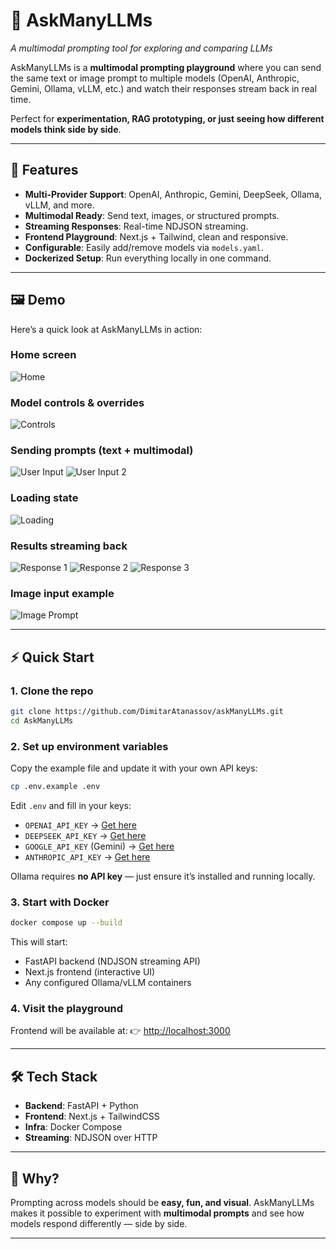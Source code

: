 # 🎤 AskManyLLMs

*A multimodal prompting tool for exploring and comparing LLMs*

AskManyLLMs is a **multimodal prompting playground** where you can send the same text or image prompt to multiple models (OpenAI, Anthropic, Gemini, Ollama, vLLM, etc.) and watch their responses stream back in real time.

Perfect for **experimentation, RAG prototyping, or just seeing how different models think side by side**.

---

## 🚀 Features

* **Multi-Provider Support**: OpenAI, Anthropic, Gemini, DeepSeek, Ollama, vLLM, and more.
* **Multimodal Ready**: Send text, images, or structured prompts.
* **Streaming Responses**: Real-time NDJSON streaming.
* **Frontend Playground**: Next.js + Tailwind, clean and responsive.
* **Configurable**: Easily add/remove models via `models.yaml`.
* **Dockerized Setup**: Run everything locally in one command.

---

## 🖼 Demo

Here’s a quick look at AskManyLLMs in action:

### Home screen
![Home](./screenshots/home.png)

### Model controls & overrides
![Controls](./screenshots/controls.png)

### Sending prompts (text + multimodal)
![User Input](./screenshots/user_in.png)
![User Input 2](./screenshots/user_in2.png)

### Loading state
![Loading](./screenshots/loading.png)

### Results streaming back
![Response 1](./screenshots/res1.png)
![Response 2](./screenshots/res2.png)
![Response 3](./screenshots/res3.png)

### Image input example
![Image Prompt](./screenshots/image.png)

---

## ⚡ Quick Start

### 1. Clone the repo

```bash
git clone https://github.com/DimitarAtanassov/askManyLLMs.git
cd AskManyLLMs
```

### 2. Set up environment variables

Copy the example file and update it with your own API keys:

```bash
cp .env.example .env
```

Edit `.env` and fill in your keys:

* `OPENAI_API_KEY` → [Get here](https://platform.openai.com/)
* `DEEPSEEK_API_KEY` → [Get here](https://platform.deepseek.com/)
* `GOOGLE_API_KEY` (Gemini) → [Get here](https://aistudio.google.com/app/apikey)
* `ANTHROPIC_API_KEY` → [Get here](https://console.anthropic.com/)

Ollama requires **no API key** — just ensure it’s installed and running locally.

### 3. Start with Docker

```bash
docker compose up --build
```

This will start:

* FastAPI backend (NDJSON streaming API)
* Next.js frontend (interactive UI)
* Any configured Ollama/vLLM containers

### 4. Visit the playground

Frontend will be available at:
👉 [http://localhost:3000](http://localhost:3000)

---

## 🛠 Tech Stack

* **Backend**: FastAPI + Python
* **Frontend**: Next.js + TailwindCSS
* **Infra**: Docker Compose
* **Streaming**: NDJSON over HTTP

---

## 🎯 Why?

Prompting across models should be **easy, fun, and visual**.
AskManyLLMs makes it possible to experiment with **multimodal prompts** and see how models respond differently — side by side.

---
